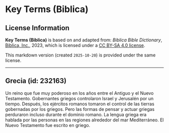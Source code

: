 # Key Terms (Biblica)

## License Information

**Key Terms (Biblica)** is based on and adapted from: _Biblica Bible Dictionary_, [Biblica, Inc.](https://www.biblica.com/), 2023, which is licensed under a [CC BY-SA 4.0 license](https://creativecommons.org/licenses/by-sa/4.0/legalcode.en).

This markdown version (created `2025-10-20`) is provided under the same license.



--------------------------------

## Grecia (id: 232163)

Un reino que fue muy poderoso en los años entre el Antiguo y el Nuevo Testamento. Gobernantes griegos controlaron Israel y Jerusalén por un tiempo. Después, los ejércitos romanos tomaron el control de las tierras gobernadas por los griegos. Pero las formas de pensar y actuar griegas perduraron incluso durante el dominio romano. La lengua griega era hablada por las personas en las regiones alrededor del mar Mediterráneo. El Nuevo Testamento fue escrito en griego.


